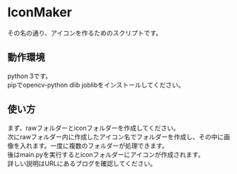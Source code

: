 # IconMaker
その名の通り、アイコンを作るためのスクリプトです。

## 動作環境
python 3です。  
pipでopencv-python dlib joblibをインストールしてください。  

## 使い方
まず、rawフォルダーとiconフォルダーを作成してください。  
次にrawフォルダー内に作成したアイコン名でフォルダーを作成し、その中に画像を入れます。一度に複数のフォルダーが処理できます。  
後はmain.pyを実行するとiconフォルダーにアイコンが作成されます。  
詳しい説明はURLにあるブログを確認してください。